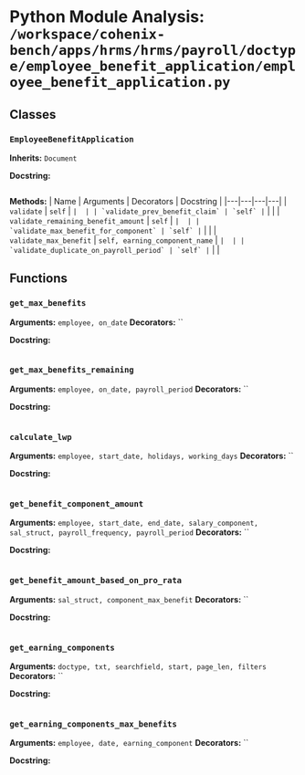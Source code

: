 # Python Module Analysis: `/workspace/cohenix-bench/apps/hrms/hrms/payroll/doctype/employee_benefit_application/employee_benefit_application.py`

## Classes

### `EmployeeBenefitApplication`
**Inherits:** `Document`


**Docstring:**
```

```

**Methods:**
| Name | Arguments | Decorators | Docstring |
|---|---|---|---|
| `validate` | `self` | `` |  |
| `validate_prev_benefit_claim` | `self` | `` |  |
| `validate_remaining_benefit_amount` | `self` | `` |  |
| `validate_max_benefit_for_component` | `self` | `` |  |
| `validate_max_benefit` | `self, earning_component_name` | `` |  |
| `validate_duplicate_on_payroll_period` | `self` | `` |  |





## Functions

### `get_max_benefits`
**Arguments:** `employee, on_date`
**Decorators:** ``

**Docstring:**
```

```
### `get_max_benefits_remaining`
**Arguments:** `employee, on_date, payroll_period`
**Decorators:** ``

**Docstring:**
```

```
### `calculate_lwp`
**Arguments:** `employee, start_date, holidays, working_days`
**Decorators:** ``

**Docstring:**
```

```
### `get_benefit_component_amount`
**Arguments:** `employee, start_date, end_date, salary_component, sal_struct, payroll_frequency, payroll_period`
**Decorators:** ``

**Docstring:**
```

```
### `get_benefit_amount_based_on_pro_rata`
**Arguments:** `sal_struct, component_max_benefit`
**Decorators:** ``

**Docstring:**
```

```
### `get_earning_components`
**Arguments:** `doctype, txt, searchfield, start, page_len, filters`
**Decorators:** ``

**Docstring:**
```

```
### `get_earning_components_max_benefits`
**Arguments:** `employee, date, earning_component`
**Decorators:** ``

**Docstring:**
```

```

